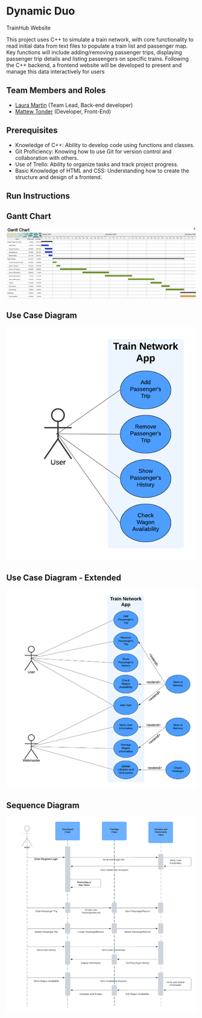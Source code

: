 # Dynamic Duo

TrainHub Website

This project uses C++ to simulate a train network, with core functionality to read initial data from text files to populate a train list and passenger map. Key functions will include adding/removing passenger trips, displaying passenger trip details and listing passengers on specific trains. Following the C++ backend, a frontend website will be developed to present and manage this data interactively for users

## Team Members and Roles

* [Laura Martin](https://github.com/lauuramarttin/CIS350-HW2-Martin.git) (Team Lead, Back-end developer)
* [Mattew Tonder](https://github.com/mattonder/mattonder-CIS350-HW2-Tonder.git) (Developer, Front-End) 

## Prerequisites

- Knowledge of C++: Ability to develop code using functions and classes.
- Git Proficiency: Knowing how to use Git for version control and collaboration with others.
- Use of Trello: Ability to organize tasks and track project progress.
- Basic Knowledge of HTML and CSS: Understanding how to create the structure and design of a frontend.

## Run Instructions

## Gantt Chart
![Gantt Chart](artifacts/CIS350_GanttChart.png)

## Use Case Diagram
![Use Case Diagram](artifacts/Usecasediagram.png)

## Use Case Diagram - Extended
![Use Case Diagram - Extended](artifacts/Usecase2.png)

## Sequence Diagram
![Sequence Diagram](artifacts/Sequence-Diagram.png)
